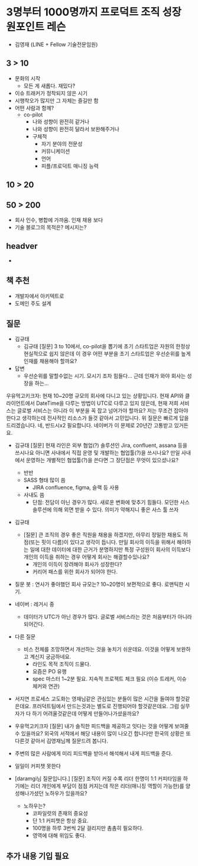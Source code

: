 # 3명부터 1000명까지 프로덕트 조직 성장 원포인트 레슨
 - 김영재 (LINE + Fellow 기술전문임원)

## 3 > 10
 - 문화의 시작
   - 모든 게 새롭다. 재밌다?
 - 이슈 트래커가 정착되지 않은 시기
 - 시행착오가 많지만 그 자체는 즐길만 함
 - 어떤 사람과 함께?
   - co-pilot
     - 나와 성향이 완전히 같거나
     - 나와 성향이 완전히 달라서 보완해주거나
     - 구체적
       - 자기 분야의 전문성
       - 커뮤니케이션
       - 언어
       - 피플/프로덕트 매니징 능력

## 10 > 20

## 50 > 200
 - 회사 인수, 병합에 가까움. 인재 채용 보다
 - 기술 블로그의 목적은? 메시지는?

## headver
 - 

## 책 추천
 - 개발자에서 아키텍트로
 - 도메인 주도 설계



## 질문
 - 김규태
   -  김규태
​[질문] 3 to 10에서, co-pilot을 뽑기에 초기 스타트업은 자원의 한정상 현실적으로 쉽지 않은데 이 경우 어떤 부분을 초기 스타트업은 우선순위를 높게 인재를 채용해야 할까요?
 - 답변
   - 우선순위를 말할수없는 시기. 모시기 조차 힘들다... 근데 인재가 와야 회사는 성장을 하는...

 ​우유먹고키크자:  현재 10~20명 규모의 회사에 다니고 있는 상황입니다. 현재 API와 클라이언트에서 DateTime을 다루는 방법이 UTC로 다루고 있지 않은데, 현재 저희 서비스는 글로벌 서비스는 아니라 이 부분을 꼭 잡고 넘어가야 할까요? 저는 무조건 잡아야 한다고 생각하는데 전사적인 리소스가 들것 같아서 고민입니다.
    위 질문은 빠르게 답을 드리겠습니다. 네, 반드시x2 필요합니다. 네이버가 이 문제로 20년간 고통받고 있거든요.

 - 김규태
​[질문] 현재 라인은 외부 협업(?) 솔루션인 Jira, confluent, assana 등을 쓰시나요 아니면 사내에서 직접 운영 및 개발하는 협업툴(?)을 쓰시나요? 만일 사내에서 운영하는 개별적인 협업툴(?)을 쓴다면 그 장단점은 무엇이 있으셨나요?
   - 반반
   - SASS 형태 많이 씀
     -  JIRA confluence, figma, 슬랙 등 사용
    - 사내도 씀
      - 단점: 전담이 아닌 경우가 많다. 새로운 변화에 맞추기 힘들다. 모던한 사스 솔루션에 의해 외면 받을 수 있다. 의미가 약해지니 좋은 사스 툴 쓰자
 - 김규태
   - ​[질문] 큰 조직의 경우 좋은 직원을 채용을 하겠지만, 아무리 정밀한 채용도 허점(또는 핏이 다름)이 있다고 생각이 듭니다. 만일 회사의 이득을 위해서 해야하는 일에 대한 데이터에 대한 근거가 분명하지만 특정 구성원이 회사의 이득보다 개인의 이득을 취하는 경우 어떻게 회사는 해결할수있나요?
     - 개인의 이득이 장려해야 회사가 성장한다?
     - 커리어 패스를 위한 회사가 되어야 한다.

 - 질문 봇 : 연사가 좋아했던 회사 규모는? 10~20명이 보편적으로 좋다. 로맨틱한 시기.

 - 네이버 : 레거시 중
   - 데이터가 UTC가 아닌 경우가 많다. 글로벌 서비스라는 것은 처음부터가 아니라 되어간다.
 - 다른 질문
   - 비스 전체를 조망하면서 개선하는 것을 놓치기 쉬운데요. 이것을 어떻게 보완하고 계신지 궁금하네요.
        - 라인도 목적 조직이 드물다. 
        - 요즘은 PO 유행
        - spec 마스터 1~2분 필요. 지속적 프로젝트 체크 필요 (이슈 트레커, 이슈 체커와 연관)
  - 서지연 
​프로세스 고도화는 영재님같은 관심있는 분들이 많은 시간을 들여야 할것같은데요. 프러덕트팀에서 만드는것과는 별도로 진행되어야 할것같은데요. 그럼 실무자가 다 하기 어려울것같은데 어떻게 만들어나가셨을까요?
 -  우유먹고키크자
​[질문] 내가 솔직한 피드백을 제공하고 잇다는 것을 어떻게 보여줄 수 있을까요? 외국의 서적에서 해당 내용이 많이 나오긴 합니다만 한국의 상황은 또 다른것 같아서 김영재님께 질문드려 봅니다.
  - 주변의 많은 사람에게 미리 피드백을 받아서 해석해서 내게 피드백을 준다.

 - 일일이 커피챗 못한다
 - ​[daramgi님 질문입니다.] [질문] 조직이 커질 수록 리더 한명이 1:1 커피타임을 하기에는 리더 개인에게 부담이 점점 커지는데 작은 리더(매니징 역할이 가능한)를 양성해나가셨던 노하우가 있을까요?
   - 노하우는?
     - 코파일럿의 존재의 중요성
     - 단 1:1 커피챗은 항상 중요.
     - 100명을 하루 3번씩 2달 걸리지만 촘촘히 필요하다.
     - 영역에 대해 위임도 좋다.

## 추가 내용 기입 필요